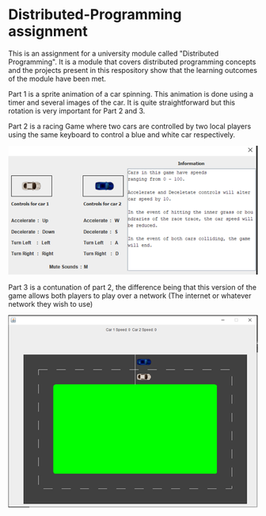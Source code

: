 # Distributed-Programming assignment 

This is an assignment for a university module called "Distributed Programming". It is a module that covers distributed programming concepts and the projects present in this respository show that the learning outcomes of the module have been met.

Part 1 is a sprite animation of a car spinning. This animation is done using a timer and several images of the car. It is quite straightforward but this rotation is very important for Part 2 and 3.

Part 2 is a racing Game where two cars are controlled by two local players using the same keyboard to control a blue and white car respectively.

![Screenshot](ss.png)

Part 3 is a contunation of part 2, the difference being that this version of the game allows both players to play over a network (The internet or whatever network they wish to use)

![Screenshot](Capture.png)
